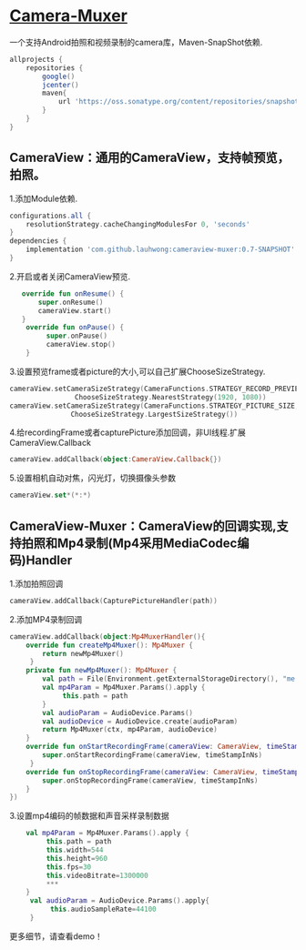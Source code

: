 [Camera-Muxer](https://github.com/lauhwong/Camera-Muxer/blob/master/demo/CameraMuxer.apk?raw=true)
==============
一个支持Android拍照和视频录制的camera库，Maven-SnapShot依赖.
```groovy
allprojects {
    repositories {
        google()
        jcenter()
        maven{
            url 'https://oss.sonatype.org/content/repositories/snapshots/'
        }
    }
}
```

CameraView：通用的CameraView，支持帧预览，拍照。
------------------------------------

1.添加Module依赖.
```groovy
configurations.all {
    resolutionStrategy.cacheChangingModulesFor 0, 'seconds'
}
dependencies {
    implementation 'com.github.lauhwong:cameraview-muxer:0.7-SNAPSHOT'
}
```
2.开启或者关闭CameraView预览.
```kotlin
   override fun onResume() {
       super.onResume()
       cameraView.start()
   }
    override fun onPause() {
         super.onPause()
         cameraView.stop()
    }
```
3.设置预览frame或者picture的大小,可以自己扩展ChooseSizeStrategy.
```kotlin
cameraView.setCameraSizeStrategy(CameraFunctions.STRATEGY_RECORD_PREVIEW_SIZE,
                ChooseSizeStrategy.NearestStrategy(1920, 1080))
cameraView.setCameraSizeStrategy(CameraFunctions.STRATEGY_PICTURE_SIZE,
               ChooseSizeStrategy.LargestSizeStrategy())
```
4.给recordingFrame或者capturePicture添加回调，非UI线程.扩展CameraView.Callback
```kotlin
cameraView.addCallback(object:CameraView.Callback{})
```
5.设置相机自动对焦，闪光灯，切换摄像头参数
```kotlin
cameraView.set*(*:*)
```

CameraView-Muxer：CameraView的回调实现,支持拍照和Mp4录制(Mp4采用MediaCodec编码)Handler
---------------------------------------------------------------------
1.添加拍照回调
```kotlin
cameraView.addCallback(CapturePictureHandler(path))
```
2.添加MP4录制回调
```kotlin
cameraView.addCallback(object:Mp4MuxerHandler(){
    override fun createMp4Muxer(): Mp4Muxer {
        return newMp4Muxer()
     }
    private fun newMp4Muxer(): Mp4Muxer {
        val path = File(Environment.getExternalStorageDirectory(), "me.mp4").absolutePath
        val mp4Param = Mp4Muxer.Params().apply {
             this.path = path
        }
        val audioParam = AudioDevice.Params()
        val audioDevice = AudioDevice.create(audioParam)
        return Mp4Muxer(ctx, mp4Param, audioDevice)
    }
    override fun onStartRecordingFrame(cameraView: CameraView, timeStampInNs: Long) {
        super.onStartRecordingFrame(cameraView, timeStampInNs)
     }
    override fun onStopRecordingFrame(cameraView: CameraView, timeStampInNs: Long) {
        super.onStopRecordingFrame(cameraView, timeStampInNs)
    }
})
```
3.设置mp4编码的帧数据和声音采样录制数据
```kotlin
    val mp4Param = Mp4Muxer.Params().apply {
         this.path = path
         this.width=544
         this.height=960
         this.fps=30
         this.videoBitrate=1300000
         ***
    }
     val audioParam = AudioDevice.Params().apply{
          this.audioSampleRate=44100
     }
```
更多细节，请查看demo！